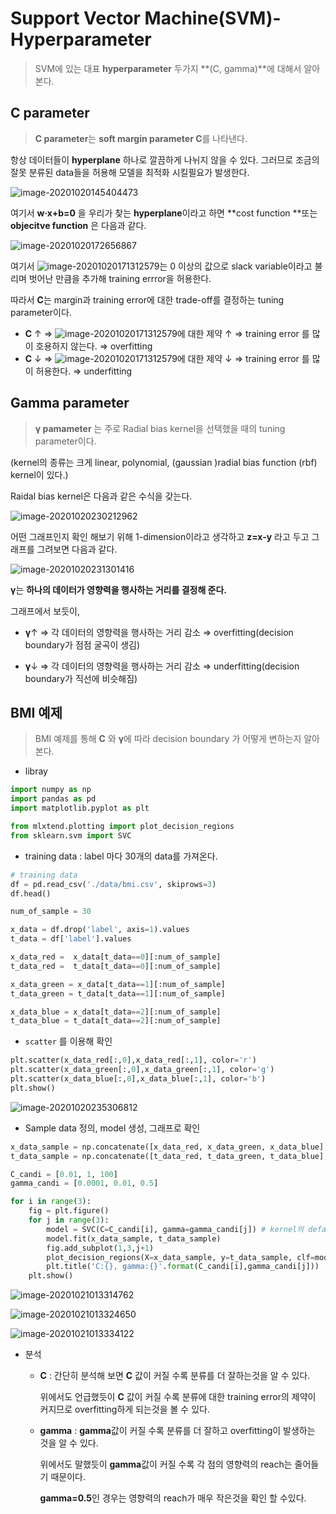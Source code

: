 # Support Vector Machine(SVM)-Hyperparameter

> SVM에 있는 대표 **hyperparameter** 두가지 **(C, gamma)**에 대해서 알아본다.



## C parameter

> **C parameter**는 **soft margin parameter C**를 나타낸다. 

항상 데이터들이 **hyperplane** 하나로 깔끔하게 나뉘지 않을 수 있다. 그러므로 조금의 잘못 분류된 data들을 허용해 모델을 최적화 시킬필요가 발생한다. 

![image-20201020145404473](markdown-images/image-20201020145404473.png)

여기서 **w·x+b=0** 을 우리가 찾는 **hyperplane**이라고 하면 **cost function **또는 **objecitve function** 은 다음과 같다.

![image-20201020172656867](markdown-images/image-20201020172656867.png)

여기서 ![image-20201020171312579](markdown-images/image-20201020171312579.png)는 0 이상의 값으로 slack variable이라고 불리며 벗어난 만큼을 추가해 training errror을 허용한다. 

따라서 **C**는 margin과 training error에 대한 trade-off를 결정하는 tuning parameter이다.

* **C** ↑ ⇒ ![image-20201020171312579](markdown-images/image-20201020171312579.png)에 대한 제약 ↑ ⇒ training error 를 많이 호용하지 않는다. ⇒ overfitting
* **C** ↓ ⇒ ![image-20201020171312579](markdown-images/image-20201020171312579.png)에 대한 제약 ↓ ⇒ training error 를 많이 허용한다. ⇒ underfitting





## Gamma parameter

> **γ pamameter** 는 주로 Radial bias kernel을 선택했을 때의 tuning parameter이다.

(kernel의 종류는 크게 linear, polynomial, (gaussian )radial bias function (rbf) kernel이 있다.)

Raidal bias kernel은 다음과 같은 수식을 갖는다.

![image-20201020230212962](markdown-images/image-20201020230212962.png)

어떤 그래프인지 확인 해보기 위해 1-dimension이라고 생각하고 **z=x-y** 라고 두고 그래프를 그려보면 다음과 같다.

![image-20201020231301416](markdown-images/image-20201020231301416.png)

**γ**는 **하나의 데이터가 영향력을 행사하는 거리를 결정해 준다.**

그래프에서 보듯이,

* **γ**↑  ⇒  각 데이터의 영향력을 행사하는 거리 감소 ⇒ overfitting(decision boundary가 점점 굴곡이 생김)

* **γ**↓   ⇒  각 데이터의 영향력을 행사하는 거리 감소 ⇒ underfitting(decision boundary가 직선에 비슷해짐)



## BMI 예제

> BMI 예제를 통해 **C** 와 **γ**에 따라 decision boundary 가 어떻게 변하는지 알아본다.

* libray

```python
import numpy as np
import pandas as pd
import matplotlib.pyplot as plt

from mlxtend.plotting import plot_decision_regions
from sklearn.svm import SVC
```



* training data : label 마다 30개의 data를 가져온다.

```python
# training data
df = pd.read_csv('./data/bmi.csv', skiprows=3)
df.head()

num_of_sample = 30

x_data = df.drop('label', axis=1).values
t_data = df['label'].values

x_data_red =  x_data[t_data==0][:num_of_sample]
t_data_red =  t_data[t_data==0][:num_of_sample]

x_data_green = x_data[t_data==1][:num_of_sample]
t_data_green = t_data[t_data==1][:num_of_sample]

x_data_blue = x_data[t_data==2][:num_of_sample]
t_data_blue = t_data[t_data==2][:num_of_sample]
```



* `scatter` 를 이용해 확인

```python
plt.scatter(x_data_red[:,0],x_data_red[:,1], color='r')
plt.scatter(x_data_green[:,0],x_data_green[:,1], color='g')
plt.scatter(x_data_blue[:,0],x_data_blue[:,1], color='b')
plt.show()
```

![image-20201020235306812](markdown-images/image-20201020235306812.png)

* Sample data 정의, model 생성, 그래프로 확인

```python
x_data_sample = np.concatenate([x_data_red, x_data_green, x_data_blue], axis=1)
t_data_sample = np.concatenate([t_data_red, t_data_green, t_data_blue], axis=1)

C_candi = [0.01, 1, 100]
gamma_candi = [0.0001, 0.01, 0.5]

for i in range(3):
    fig = plt.figure()
    for j in range(3):
        model = SVC(C=C_candi[i], gamma=gamma_candi[j]) # kernel의 default는 rbf이다.
        model.fit(x_data_sample, t_data_sample)
        fig.add_subplot(1,3,j+1)
        plot_decision_regions(X=x_data_sample, y=t_data_sample, clf=model, legend=None)
        plt.title('C:{}, gamma:{}'.format(C_candi[i],gamma_candi[j]))
    plt.show()
```

![image-20201021013314762](markdown-images/image-20201021013314762.png)

![image-20201021013324650](markdown-images/image-20201021013324650.png)

![image-20201021013334122](markdown-images/image-20201021013334122.png)

* 분석

  * **C** : 간단히 분석해 보면 **C** 값이 커질 수록 분류를 더 잘하는것을 알 수 있다.  

    위에서도 언급했듯이 **C** 값이 커질 수록 분류에 대한 training error의 제약이 커지므로 overfitting하게 되는것을 볼 수 있다.

  * **gamma** : **gamma**값이 커질 수록 분류를 더 잘하고 overfitting이 발생하는 것을 알 수 있다.

    위에서도 말했듯이 **gamma**값이 커질 수록 각 점의 영향력의 reach는 줄어들기 때문이다.

    **gamma=0.5**인 경우는 영향력의 reach가 매우 작은것을 확인 할 수있다.

  